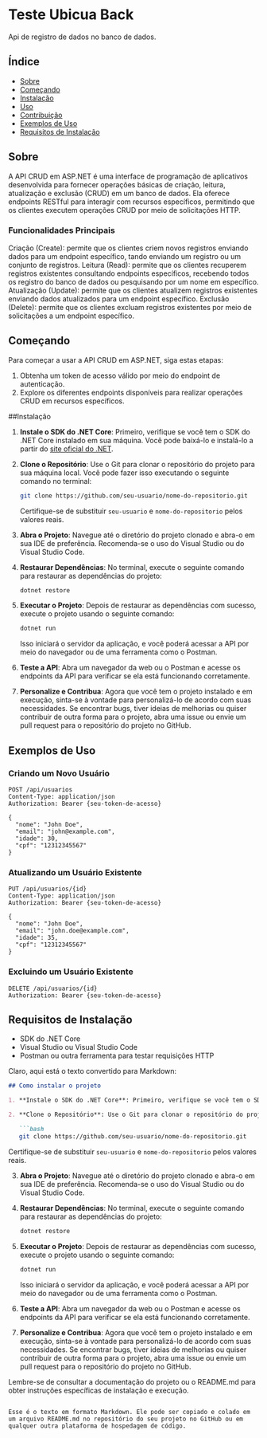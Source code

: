 # Teste Ubicua Back

Api de registro de dados no banco de dados.

## Índice

- [Sobre](#sobre)
- [Começando](#começando)
- [Instalação](#instalação)
- [Uso](#uso)
- [Contribuição](#contribuição)
- [Exemplos de Uso](#exemplos)
- [Requisitos de Instalação](#requisitose)

## Sobre

A API CRUD em ASP.NET é uma interface de programação de aplicativos desenvolvida para fornecer operações básicas de criação, leitura, atualização e exclusão (CRUD) em um banco de dados. Ela oferece endpoints RESTful para interagir com recursos específicos, permitindo que os clientes executem operações CRUD por meio de solicitações HTTP.

### Funcionalidades Principais
Criação (Create): permite que os clientes criem novos registros enviando dados para um endpoint específico, tando enviando um registro ou um conjunto de registros.
Leitura (Read): permite que os clientes recuperem registros existentes consultando endpoints específicos, recebendo todos os registro do banco de dados ou pesquisando por um nome em específico.
Atualização (Update): permite que os clientes atualizem registros existentes enviando dados atualizados para um endpoint específico.
Exclusão (Delete): permite que os clientes excluam registros existentes por meio de solicitações a um endpoint específico.

## Começando

Para começar a usar a API CRUD em ASP.NET, siga estas etapas:

1. Obtenha um token de acesso válido por meio do endpoint de autenticação.
2. Explore os diferentes endpoints disponíveis para realizar operações CRUD em recursos específicos.

##Instalação

1. **Instale o SDK do .NET Core**: Primeiro, verifique se você tem o SDK do .NET Core instalado em sua máquina. Você pode baixá-lo e instalá-lo a partir do [site oficial do .NET](https://dotnet.microsoft.com/download).

2. **Clone o Repositório**: Use o Git para clonar o repositório do projeto para sua máquina local. Você pode fazer isso executando o seguinte comando no terminal:

   ```bash
   git clone https://github.com/seu-usuario/nome-do-repositorio.git
   ```

   Certifique-se de substituir `seu-usuario` e `nome-do-repositorio` pelos valores reais.

3. **Abra o Projeto**: Navegue até o diretório do projeto clonado e abra-o em sua IDE de preferência. Recomenda-se o uso do Visual Studio ou do Visual Studio Code.

4. **Restaurar Dependências**: No terminal, execute o seguinte comando para restaurar as dependências do projeto:

   ```bash
   dotnet restore
   ```

5. **Executar o Projeto**: Depois de restaurar as dependências com sucesso, execute o projeto usando o seguinte comando:

   ```bash
   dotnet run
   ```

   Isso iniciará o servidor da aplicação, e você poderá acessar a API por meio do navegador ou de uma ferramenta como o Postman.

6. **Teste a API**: Abra um navegador da web ou o Postman e acesse os endpoints da API para verificar se ela está funcionando corretamente.

7. **Personalize e Contribua**: Agora que você tem o projeto instalado e em execução, sinta-se à vontade para personalizá-lo de acordo com suas necessidades. Se encontrar bugs, tiver ideias de melhorias ou quiser contribuir de outra forma para o projeto, abra uma issue ou envie um pull request para o repositório do projeto no GitHub.


## Exemplos de Uso

### Criando um Novo Usuário

```http
POST /api/usuarios
Content-Type: application/json
Authorization: Bearer {seu-token-de-acesso}

{
  "nome": "John Doe",
  "email": "john@example.com",
  "idade": 30,
  "cpf": "12312345567"
}
```

### Atualizando um Usuário Existente

```http
PUT /api/usuarios/{id}
Content-Type: application/json
Authorization: Bearer {seu-token-de-acesso}

{
  "nome": "John Doe",
  "email": "john.doe@example.com",
  "idade": 35,
  "cpf": "12312345567"
}
```

### Excluindo um Usuário Existente

```http
DELETE /api/usuarios/{id}
Authorization: Bearer {seu-token-de-acesso}
```

## Requisitos de Instalação

- SDK do .NET Core
- Visual Studio ou Visual Studio Code
- Postman ou outra ferramenta para testar requisições HTTP




Claro, aqui está o texto convertido para Markdown:

```markdown
## Como instalar o projeto

1. **Instale o SDK do .NET Core**: Primeiro, verifique se você tem o SDK do .NET Core instalado em sua máquina. Você pode baixá-lo e instalá-lo a partir do [site oficial do .NET](https://dotnet.microsoft.com/download).

2. **Clone o Repositório**: Use o Git para clonar o repositório do projeto para sua máquina local. Você pode fazer isso executando o seguinte comando no terminal:

   ```bash
   git clone https://github.com/seu-usuario/nome-do-repositorio.git
   ```

   Certifique-se de substituir `seu-usuario` e `nome-do-repositorio` pelos valores reais.

3. **Abra o Projeto**: Navegue até o diretório do projeto clonado e abra-o em sua IDE de preferência. Recomenda-se o uso do Visual Studio ou do Visual Studio Code.

4. **Restaurar Dependências**: No terminal, execute o seguinte comando para restaurar as dependências do projeto:

   ```bash
   dotnet restore
   ```

5. **Executar o Projeto**: Depois de restaurar as dependências com sucesso, execute o projeto usando o seguinte comando:

   ```bash
   dotnet run
   ```

   Isso iniciará o servidor da aplicação, e você poderá acessar a API por meio do navegador ou de uma ferramenta como o Postman.

6. **Teste a API**: Abra um navegador da web ou o Postman e acesse os endpoints da API para verificar se ela está funcionando corretamente.

7. **Personalize e Contribua**: Agora que você tem o projeto instalado e em execução, sinta-se à vontade para personalizá-lo de acordo com suas necessidades. Se encontrar bugs, tiver ideias de melhorias ou quiser contribuir de outra forma para o projeto, abra uma issue ou envie um pull request para o repositório do projeto no GitHub.

Lembre-se de consultar a documentação do projeto ou o README.md para obter instruções específicas de instalação e execução.
```

Esse é o texto em formato Markdown. Ele pode ser copiado e colado em um arquivo README.md no repositório do seu projeto no GitHub ou em qualquer outra plataforma de hospedagem de código.
